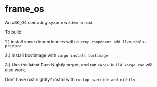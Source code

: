# frame_os
An x86_64 operating system written in rust

To build:

1.) install some dependencies with `rustup component add llvm-tools-preview`

2.) install bootimage with `cargo install bootimage`

3.) Use the latest Rust Nightly target, and run `cargo build`. `cargo run` will also work.

Dont have rust nightly? 
install with `rustup override add nightly`
